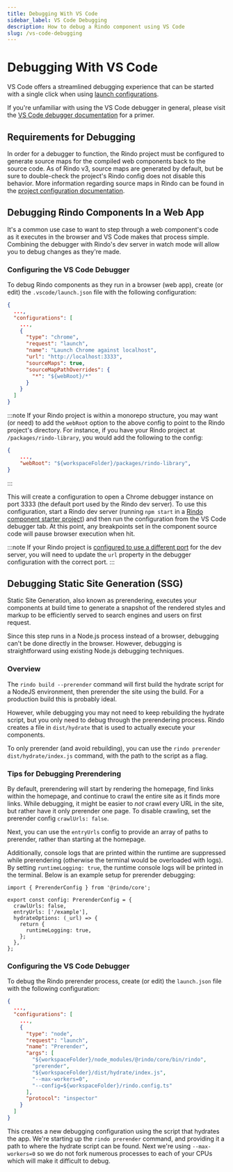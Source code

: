 ```yaml
---
title: Debugging With VS Code
sidebar_label: VS Code Debugging
description: How to debug a Rindo component using VS Code
slug: /vs-code-debugging
---
```


# Debugging With VS Code

VS Code offers a streamlined debugging experience that can be started with a single click when using [launch configurations](https://code.visualstudio.com/docs/editor/debugging#_launch-configurations).

If you're unfamiliar with using the VS Code debugger in general, please visit the [VS Code debugger documentation](https://code.visualstudio.com/docs/editor/debugging) for a primer.

## Requirements for Debugging

In order for a debugger to function, the Rindo project must be configured to generate source maps for the compiled web components back to the source code. As of Rindo v3, source maps are generated by default, but be sure to double-check the project's Rindo config does not disable this behavior. More information regarding source maps in Rindo can be found in the [project configuration documentation](../config/01-overview.md#sourcemap).

## Debugging Rindo Components In a Web App

It's a common use case to want to step through a web component's code as it executes in the browser and VS Code makes that process simple. Combining the debugger with Rindo's dev server in watch mode will allow you to debug changes as they're made.

### Configuring the VS Code Debugger

To debug Rindo components as they run in a browser (web app), create (or edit) the `.vscode/launch.json` file with the following configuration:

```json title=".vscode/launch.json"
{
  ...,
  "configurations": [
    ...,
    {
      "type": "chrome",
      "request": "launch",
      "name": "Launch Chrome against localhost",
      "url": "http://localhost:3333",
      "sourceMaps": true,
      "sourceMapPathOverrides": {
        "*": "${webRoot}/*"
      }
    }
  ]
}
```

:::note
If your Rindo project is within a monorepo structure, you may want (or need) to add the `webRoot` option to the above config to point to the Rindo project's directory. For instance, if you have your Rindo project at `/packages/rindo-library`, you would add the following to the config:

```json
{
    ...,
    "webRoot": "${workspaceFolder}/packages/rindo-library",
}
```

:::

This will create a configuration to open a Chrome debugger instance on port 3333 (the default port used by the Rindo dev server). To use this configuration, start a Rindo dev server (running `npm start` in a [Rindo component starter project](https://rindojs.web.app/docs/getting-started)) and then run the configuration from the VS Code debugger tab. At this point, any breakpoints set in the component source code will pause browser execution when hit.

:::note
If your Rindo project is [configured to use a different port](https://rindojs.web.app/docs/dev-server#dev-server-config) for the dev server, you will need to update the `url` property in the debugger configuration with the correct port.
:::

## Debugging Static Site Generation (SSG)

Static Site Generation, also known as prerendering, executes your components at build time to generate a snapshot of the rendered styles and markup to be efficiently served to search engines and users on first request.

Since this step runs in a Node.js process instead of a browser, debugging can't be done directly in the browser. However, debugging is straightforward using existing Node.js debugging techniques.

### Overview

The `rindo build --prerender` command will first build the hydrate script for a NodeJS environment, then prerender the site using the build. For a production build this is probably ideal.

However, while debugging you may not need to keep rebuilding the hydrate script, but you only need to debug through the prerendering process. Rindo creates a file in `dist/hydrate` that is used to actually execute your components.

To only prerender (and avoid rebuilding), you can use the `rindo prerender dist/hydrate/index.js` command, with the path to the script as a flag.

### Tips for Debugging Prerendering

By default, prerendering will start by rendering the homepage, find links within the homepage, and continue to crawl the entire site as it finds more links. While debugging, it might be easier to _not_ crawl every URL in the site, but rather have it only prerender one page. To disable crawling, set the prerender config `crawlUrls: false`.

Next, you can use the `entryUrls` config to provide an array of paths to prerender, rather than starting at the homepage.

Additionally, console logs that are printed within the runtime are suppressed while prerendering (otherwise the terminal would be overloaded with logs). By setting `runtimeLogging: true`, the runtime console logs will be printed in the terminal. Below is an example setup for prerender debugging:

```tsx title="prerender.config.ts"
import { PrerenderConfig } from '@rindo/core';

export const config: PrerenderConfig = {
  crawlUrls: false,
  entryUrls: ['/example'],
  hydrateOptions: (_url) => {
    return {
      runtimeLogging: true,
    };
  },
};
```

### Configuring the VS Code Debugger

To debug the Rindo prerender process, create (or edit) the `launch.json` file with the following configuration:

```json title="launch.json"
{
  ...,
  "configurations": [
    ...,
    {
      "type": "node",
      "request": "launch",
      "name": "Prerender",
      "args": [
        "${workspaceFolder}/node_modules/@rindo/core/bin/rindo",
        "prerender",
        "${workspaceFolder}/dist/hydrate/index.js",
        "--max-workers=0",
        "--config=${workspaceFolder}/rindo.config.ts"
      ],
      "protocol": "inspector"
    }
  ]
}
```

This creates a new debugging configuration using the script that hydrates the app. We're starting up the `rindo prerender` command, and providing it a path to where
the hydrate script can be found. Next we're using `--max-workers=0` so we do not fork numerous processes to each of your CPUs which will make it difficult to debug.
